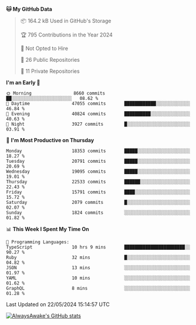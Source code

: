 <!--START_SECTION:waka-->
**🐱 My GitHub Data** 

> 📦 164.2 kB Used in GitHub's Storage 
 > 
> 🏆 795 Contributions in the Year 2024
 > 
> 🚫 Not Opted to Hire
 > 
> 📜 26 Public Repositories 
 > 
> 🔑 11 Private Repositories 
 > 
**I'm an Early 🐤** 

```text
🌞 Morning                8660 commits        ██░░░░░░░░░░░░░░░░░░░░░░░   08.62 % 
🌆 Daytime                47055 commits       ████████████░░░░░░░░░░░░░   46.84 % 
🌃 Evening                40824 commits       ██████████░░░░░░░░░░░░░░░   40.63 % 
🌙 Night                  3927 commits        █░░░░░░░░░░░░░░░░░░░░░░░░   03.91 % 
```
📅 **I'm Most Productive on Thursday** 

```text
Monday                   18353 commits       █████░░░░░░░░░░░░░░░░░░░░   18.27 % 
Tuesday                  20791 commits       █████░░░░░░░░░░░░░░░░░░░░   20.69 % 
Wednesday                19095 commits       █████░░░░░░░░░░░░░░░░░░░░   19.01 % 
Thursday                 22533 commits       ██████░░░░░░░░░░░░░░░░░░░   22.43 % 
Friday                   15791 commits       ████░░░░░░░░░░░░░░░░░░░░░   15.72 % 
Saturday                 2079 commits        █░░░░░░░░░░░░░░░░░░░░░░░░   02.07 % 
Sunday                   1824 commits        ░░░░░░░░░░░░░░░░░░░░░░░░░   01.82 % 
```


📊 **This Week I Spent My Time On** 

```text
💬 Programming Languages: 
TypeScript               10 hrs 9 mins       ███████████████████████░░   90.27 % 
Ruby                     32 mins             █░░░░░░░░░░░░░░░░░░░░░░░░   04.82 % 
JSON                     13 mins             ░░░░░░░░░░░░░░░░░░░░░░░░░   01.97 % 
YAML                     10 mins             ░░░░░░░░░░░░░░░░░░░░░░░░░   01.62 % 
GraphQL                  8 mins              ░░░░░░░░░░░░░░░░░░░░░░░░░   01.28 % 
```


 Last Updated on 22/05/2024 15:14:57 UTC
<!--END_SECTION:waka-->

[![AlwaysAwake's GitHub stats](https://github-readme-stats.vercel.app/api?username=AlwaysAwake&show_icons=true&theme=github_dark&count_private=true)](https://github.com/AlwaysAwake/AlwaysAwake)
